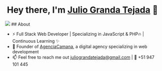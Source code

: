 <div align="center">
<h1 align="center">Hey there, I'm <a href="https://agenciacamana.com/">Julio Granda Tejada</a> 👋</h1>
</div>
<img src="https://agenciacamana.com/jgt.png">
## About

- ⚡ Full Stack Web Developer | Specializing in JavaScript & PHP🔥 | Continuous Learning ✨
- 🌱 Founder of <a href="https://agenciacamana.com/">AgenciaCamana</a>, a digital agency specializing in web development
- 📫 Feel free to reach me out juliograndatejada@gmail.com | 📲 +51 947 101 445

<br>

